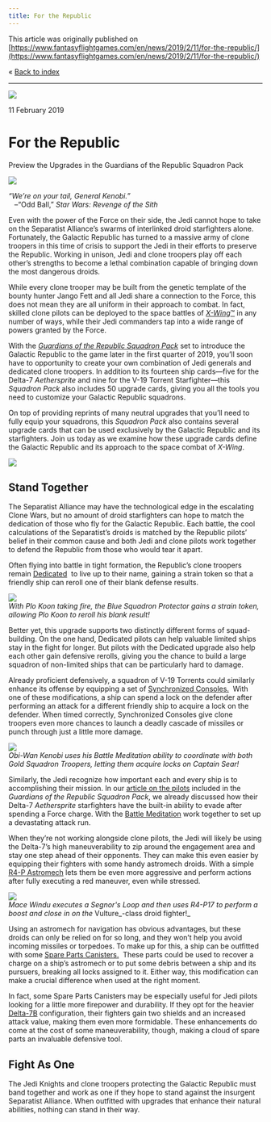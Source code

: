 ```yaml
---
title: For the Republic
---
```


This article was originally published on [https://www.fantasyflightgames.com/en/news/2019/2/11/for-the-republic/](https://www.fantasyflightgames.com/en/news/2019/2/11/for-the-republic/)

&laquo; [Back to index](../index.md)

---

![](20433aba37eea70545782663c9a75d7b.jpg)

11 February 2019

For the Republic
================

Preview the Upgrades in the Guardians of the Republic Squadron Pack

![](89aa4efed0917fc10364dc6d144473d7.png)

_“We’re on your tail, General Kenobi.”_  
   –“Odd Ball,” _Star Wars: Revenge of the Sith_

Even with the power of the Force on their side, the Jedi cannot hope to take on the Separatist Alliance’s swarms of interlinked droid starfighters alone. Fortunately, the Galactic Republic has turned to a massive army of clone troopers in this time of crisis to support the Jedi in their efforts to preserve the Republic. Working in unison, Jedi and clone troopers play off each other’s strengths to become a lethal combination capable of bringing down the most dangerous droids.

While every clone trooper may be built from the genetic template of the bounty hunter Jango Fett and all Jedi share a connection to the Force, this does not mean they are all uniform in their approach to combat. In fact, skilled clone pilots can be deployed to the space battles of [_X-Wing_™](https://shop.fantasyflightgames.com/preorders/create/SWZ32/) in any number of ways, while their Jedi commanders tap into a wide range of powers granted by the Force.

With the _[Guardians of the Republic Squadron Pack](https://www.fantasyflightgames.com/en/products/x-wing-second-edition/products/guardians-republic-squadron-pack/)_ set to introduce the Galactic Republic to the game later in the first quarter of 2019, you’ll soon have to opportunity to create your own combination of Jedi generals and dedicated clone troopers. In addition to its fourteen ship cards—five for the Delta-7 _Aethersprite_ and nine for the V-19 Torrent Starfighter—this _Squadron Pack_ also includes 50 upgrade cards, giving you all the tools you need to customize your Galactic Republic squadrons.

On top of providing reprints of many neutral upgrades that you’ll need to fully equip your squadrons, this _Squadron Pack_ also contains several upgrade cards that can be used exclusively by the Galactic Republic and its starfighters. Join us today as we examine how these upgrade cards define the Galactic Republic and its approach to the space combat of _X-Wing_.

![](d3432e15bf50706cbf9f1c079f91e128.png)

Stand Together
--------------

The Separatist Alliance may have the technological edge in the escalating Clone Wars, but no amount of droid starfighters can hope to match the dedication of those who fly for the Galactic Republic. Each battle, the cool calculations of the Separatist’s droids is matched by the Republic pilots’ belief in their common cause and both Jedi and clone pilots work together to defend the Republic from those who would tear it apart.   

Often flying into battle in tight formation, the Republic’s clone troopers remain [Dedicated](be95309c70745ca81d9909bc4d032946.png)  to live up to their name, gaining a strain token so that a friendly ship can reroll one of their blank defense results.

![](b5e0c9b1a92a48946dde54305738eb24.jpg)  
_With Plo Koon taking fire, the Blue Squadron Protector gains a strain token, allowing Plo Koon to reroll his blank result!_

Better yet, this upgrade supports two distinctly different forms of squad-building. On the one hand, Dedicated pilots can help valuable limited ships stay in the fight for longer. But pilots with the Dedicated upgrade also help each other gain defensive rerolls, giving you the chance to build a large squadron of non-limited ships that can be particularly hard to damage.

Already proficient defensively, a squadron of V-19 Torrents could similarly enhance its offense by equipping a set of [Synchronized Consoles.](0c0e03a9712d30bb95b1a89249596484.png)  With one of these modifications, a ship can spend a lock on the defender after performing an attack for a different friendly ship to acquire a lock on the defender. When timed correctly, Synchronized Consoles give clone troopers even more chances to launch a deadly cascade of missiles or punch through just a little more damage.

![](0a39585227c365a0f471d94a26eaaacb.jpg)  
_Obi-Wan Kenobi uses his Battle Meditation ability to coordinate with both Gold Squadron Troopers, letting them acquire locks on Captain Sear!_

Similarly, the Jedi recognize how important each and every ship is to accomplishing their mission. In our [article on the pilots](https://www.fantasyflightgames.com/en/news/3000/1/1/protecting-peace/) included in the _Guardians of the Republic Squadron Pack_, we already discussed how their Delta-7 _Aethersprite_ starfighters have the built-in ability to evade after spending a Force charge. With the [Battle Meditation](161e61f66a00be7fb3c3015305eaca83.png) work together to set up a devastating attack run.

When they’re not working alongside clone pilots, the Jedi will likely be using the Delta-7’s high maneuverability to zip around the engagement area and stay one step ahead of their opponents. They can make this even easier by equipping their fighters with some handy astromech droids. With a simple [R4-P Astromech](992110cc2121c9edada7c6954d2f561c.png) lets them be even more aggressive and perform actions after fully executing a red maneuver, even while stressed.

![](adc56723d219a2d21eb11e2152355797.jpg)  
_Mace Windu executes a Segnor's Loop and then uses R4-P17 to perform a boost and close in on the_ Vulture_\-class droid fighter!_

Using an astromech for navigation has obvious advantages, but these droids can only be relied on for so long, and they won’t help you avoid incoming missiles or torpedoes. To make up for this, a ship can be outfitted with some [Spare Parts Canisters.](1ef44377b42cf7c2baef59789ae0b6f6.png)  These parts could be used to recover a charge on a ship’s astromech or to put some debris between a ship and its pursuers, breaking all locks assigned to it. Either way, this modification can make a crucial difference when used at the right moment.

In fact, some Spare Parts Canisters may be especially useful for Jedi pilots looking for a little more firepower and durability. If they opt for the heavier [Delta-7B](26ebcd42130dd410547176dfb0f76f84.png) configuration, their fighters gain two shields and an increased attack value, making them even more formidable. These enhancements do come at the cost of some maneuverability, though, making a cloud of spare parts an invaluable defensive tool. 

Fight As One
------------

The Jedi Knights and clone troopers protecting the Galactic Republic must band together and work as one if they hope to stand against the insurgent Separatist Alliance. When outfitted with upgrades that enhance their natural abilities, nothing can stand in their way. 

[](http://community.fantasyflightgames.com/index.php?/forum/222-x-wing/)
